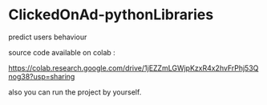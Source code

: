 # ClickedOnAd-pythonLibraries
predict users behaviour

source code available on colab :

https://colab.research.google.com/drive/1jEZZmLGWjpKzxR4x2hvFrPhj53Qnog38?usp=sharing

also you can run the project by yourself.
